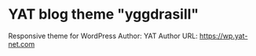 # YAT blog theme "yggdrasill"

Responsive theme for WordPress
Author: YAT
Author URL: https://wp.yat-net.com
